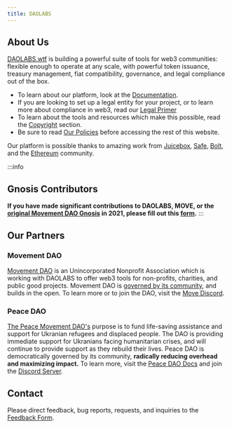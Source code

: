 ```yaml
---
title: DAOLABS
---
```


## About Us

[DAOLABS.wtf](https://daolabs.wtf) is building a powerful suite of tools for web3 communities: flexible enough to operate at any scale, with powerful token issuance, treasury management, fiat compatibility, governance, and legal compliance out of the box.

- To learn about our platform, look at the [Documentation](/daolabs/documentation/README.md).
- If you are looking to set up a legal entity for your project, or to learn more about compliance in web3, read our [Legal Primer](/legal/intro/README.md)
- To learn about the tools and resources which make this possible, read the [Copyright](/daolabs/copyright/README.md) section.
- Be sure to read [Our Policies](/daolabs/policies/README.md) before accessing the rest of this website.

Our platform is possible thanks to amazing work from [Juicebox](https://juicebox.money/), [Safe](https://gnosis-safe.io/), [Bolt](https://www.bolt.com/#), and the [Ethereum](https://ethereum.org/) community.

:::info

## Gnosis Contributors

**If you have made significant contributions to DAOLABS, MOVE, or the [original Movement DAO Gnosis](https://etherscan.io/address/0x143cC0A996De329C1C5723Ee4F15D2a40c1203c6) in 2021, please fill out this [form](https://form.typeform.com/to/jvA6h8Kj?typeform-source=localhost).**
:::

## Our Partners

### Movement DAO

[Movement DAO](https://move.xyz/) is an Unincorporated Nonprofit Association which is working with DAOLABS to offer web3 tools for non-profits, charities, and public good projects. Movement DAO is [governed by its community](https://gov.move.xyz/dao/governance/process), and builds in the open. To learn more or to join the DAO, visit the [Move Discord](https://discord.gg/movexyz).

### Peace DAO

[The Peace Movement DAO's](https://peace.move.xyz) purpose is to fund life-saving assistance and support for Ukranian refugees and displaced people. The DAO is providing immediate support for Ukranians facing humanitarian crises, and will continue to provide support as they rebuild their lives. Peace DAO is democratically governed by its community, **radically reducing overhead and maximizing impact.** To learn more, visit the [Peace DAO Docs](https://gov.move.xyz/peace/) and join the [Discord Server](https://discord.gg/movexyz).

## Contact

Please direct feedback, bug reports, requests, and inquiries to the [Feedback Form](https://w925cbk0d44.typeform.com/to/v1uWhA75).
